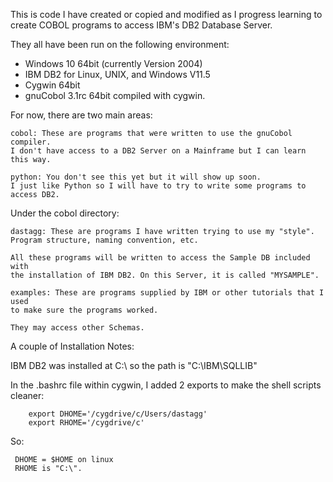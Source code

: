 This is code I have created or copied and modified as I progress learning to create 
COBOL programs to access IBM's DB2 Database Server.

They all have been run on the following environment:

* Windows 10 64bit (currently Version 2004)
* IBM DB2 for Linux, UNIX, and Windows V11.5
* Cygwin 64bit
* gnuCobol 3.1rc 64bit compiled with cygwin.


For now, there are two main areas:

    cobol: These are programs that were written to use the gnuCobol compiler. 
    I don't have access to a DB2 Server on a Mainframe but I can learn this way.

    python: You don't see this yet but it will show up soon. 
    I just like Python so I will have to try to write some programs to access DB2.

Under the cobol directory:

    dastagg: These are programs I have written trying to use my "style". 
    Program structure, naming convention, etc. 
    
    All these programs will be written to access the Sample DB included with 
    the installation of IBM DB2. On this Server, it is called "MYSAMPLE".

    examples: These are programs supplied by IBM or other tutorials that I used 
    to make sure the programs worked. 
    
    They may access other Schemas.


A couple of Installation Notes:

IBM DB2 was installed at C:\ so the path is "C:\IBM\SQLLIB"

In the .bashrc file within cygwin, I added 2 exports to make the 
shell scripts cleaner:

```
    export DHOME='/cygdrive/c/Users/dastagg'
    export RHOME='/cygdrive/c'
```
So:
     
     DHOME = $HOME on linux
     RHOME is "C:\".

